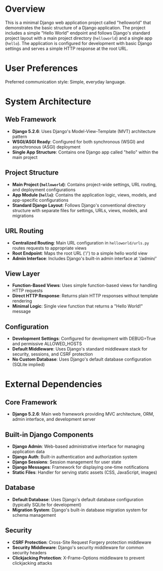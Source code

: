 # Overview

This is a minimal Django web application project called "helloworld" that demonstrates the basic structure of a Django application. The project includes a simple "Hello World" endpoint and follows Django's standard project layout with a main project directory (`helloworld`) and a single app (`hello`). The application is configured for development with basic Django settings and serves a simple HTTP response at the root URL.

# User Preferences

Preferred communication style: Simple, everyday language.

# System Architecture

## Web Framework
- **Django 5.2.6**: Uses Django's Model-View-Template (MVT) architecture pattern
- **WSGI/ASGI Ready**: Configured for both synchronous (WSGI) and asynchronous (ASGI) deployment
- **Single App Structure**: Contains one Django app called "hello" within the main project

## Project Structure
- **Main Project (`helloworld`)**: Contains project-wide settings, URL routing, and deployment configurations
- **App Module (`hello`)**: Contains the application logic, views, models, and app-specific configurations
- **Standard Django Layout**: Follows Django's conventional directory structure with separate files for settings, URLs, views, models, and migrations

## URL Routing
- **Centralized Routing**: Main URL configuration in `helloworld/urls.py` routes requests to appropriate views
- **Root Endpoint**: Maps the root URL ('/') to a simple hello world view
- **Admin Interface**: Includes Django's built-in admin interface at '/admin/'

## View Layer
- **Function-Based Views**: Uses simple function-based views for handling HTTP requests
- **Direct HTTP Response**: Returns plain HTTP responses without template rendering
- **Minimal Logic**: Single view function that returns a "Hello World!" message

## Configuration
- **Development Settings**: Configured for development with DEBUG=True and permissive ALLOWED_HOSTS
- **Default Middleware**: Uses Django's standard middleware stack for security, sessions, and CSRF protection
- **No Custom Database**: Uses Django's default database configuration (SQLite implied)

# External Dependencies

## Core Framework
- **Django 5.2.6**: Main web framework providing MVC architecture, ORM, admin interface, and development server

## Built-in Django Components
- **Django Admin**: Web-based administrative interface for managing application data
- **Django Auth**: Built-in authentication and authorization system
- **Django Sessions**: Session management for user state
- **Django Messages**: Framework for displaying one-time notifications
- **Static Files**: Handler for serving static assets (CSS, JavaScript, images)

## Database
- **Default Database**: Uses Django's default database configuration (typically SQLite for development)
- **Migration System**: Django's built-in database migration system for schema management

## Security
- **CSRF Protection**: Cross-Site Request Forgery protection middleware
- **Security Middleware**: Django's security middleware for common security headers
- **Clickjacking Protection**: X-Frame-Options middleware to prevent clickjacking attacks